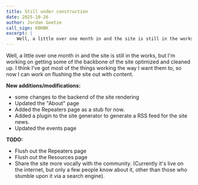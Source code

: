 ```yaml
---
title: Still under construction
date: 2025-10-26
author: Jordan Goetze
call_sign: K0HBK
excerpt: |
    Well, a little over one month in and the site is still in the works, but...
---
```


Well, a little over one month in and the site is still in the works, but I'm working on getting some of the backbone of the site optimized and cleaned up. I think I've got most of the things working the way I want them to, so now I can work on flushing the site out with content.

**New additions/modifications:**
- some changes to the backend of the site rendering
- Updated the "About" page
- Added the Repeaters page as a stub for now.
- Added a plugin to the site generator to generate a RSS feed for the site news.
- Updated the events page

**TODO:**
- Flush out the Repeaters page
- Flush out the Resources page
- Share the site more vocally with the community. (Currently it's live on the internet, but only a few people know about it, other than those who stumble upon it via a search engine).